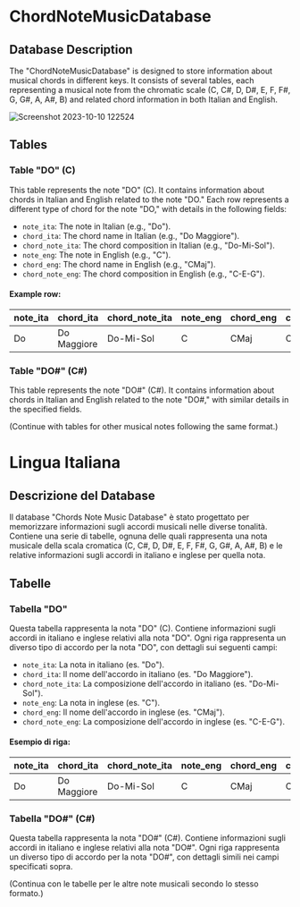# ChordNoteMusicDatabase

## Database Description
The "ChordNoteMusicDatabase" is designed to store information about musical chords in different keys. It consists of several tables, each representing a musical note from the chromatic scale (C, C#, D, D#, E, F, F#, G, G#, A, A#, B) and related chord information in both Italian and English.

![Screenshot 2023-10-10 122524](https://github.com/elektronoide/Chords-Note-Music/assets/134635227/6667fcea-87ef-4d6c-b377-d4746c6812e7)

## Tables

### Table "DO" (C)
This table represents the note "DO" (C).
It contains information about chords in Italian and English related to the note "DO."
Each row represents a different type of chord for the note "DO," with details in the following fields:

- `note_ita`: The note in Italian (e.g., "Do").
- `chord_ita`: The chord name in Italian (e.g., "Do Maggiore").
- `chord_note_ita`: The chord composition in Italian (e.g., "Do-Mi-Sol").
- `note_eng`: The note in English (e.g., "C").
- `chord_eng`: The chord name in English (e.g., "CMaj").
- `chord_note_eng`: The chord composition in English (e.g., "C-E-G").

#### Example row:
| note_ita | chord_ita    | chord_note_ita | note_eng | chord_eng | chord_note_eng |
|----------|--------------|-----------------|----------|-----------|----------------|
| Do       | Do Maggiore  | Do-Mi-Sol       | C        | CMaj      | C-E-G          |

### Table "DO#" (C#)
This table represents the note "DO#" (C#).
It contains information about chords in Italian and English related to the note "DO#," with similar details in the specified fields.

(Continue with tables for other musical notes following the same format.)

# Lingua Italiana

## Descrizione del Database
Il database "Chords Note Music Database" è stato progettato per memorizzare informazioni sugli accordi musicali nelle diverse tonalità. Contiene una serie di tabelle, ognuna delle quali rappresenta una nota musicale della scala cromatica (C, C#, D, D#, E, F, F#, G, G#, A, A#, B) e le relative informazioni sugli accordi in italiano e inglese per quella nota.

## Tabelle

### Tabella "DO"
Questa tabella rappresenta la nota "DO" (C).
Contiene informazioni sugli accordi in italiano e inglese relativi alla nota "DO".
Ogni riga rappresenta un diverso tipo di accordo per la nota "DO", con dettagli sui seguenti campi:

- `note_ita`: La nota in italiano (es. "Do").
- `chord_ita`: Il nome dell'accordo in italiano (es. "Do Maggiore").
- `chord_note_ita`: La composizione dell'accordo in italiano (es. "Do-Mi-Sol").
- `note_eng`: La nota in inglese (es. "C").
- `chord_eng`: Il nome dell'accordo in inglese (es. "CMaj").
- `chord_note_eng`: La composizione dell'accordo in inglese (es. "C-E-G").

#### Esempio di riga:
| note_ita | chord_ita    | chord_note_ita | note_eng | chord_eng | chord_note_eng |
|----------|--------------|-----------------|----------|-----------|----------------|
| Do       | Do Maggiore  | Do-Mi-Sol       | C        | CMaj      | C-E-G          |

### Tabella "DO#" (C#)
Questa tabella rappresenta la nota "DO#" (C#).
Contiene informazioni sugli accordi in italiano e inglese relativi alla nota "DO#".
Ogni riga rappresenta un diverso tipo di accordo per la nota "DO#", con dettagli simili nei campi specificati sopra.

(Continua con le tabelle per le altre note musicali secondo lo stesso formato.)
